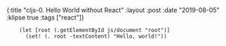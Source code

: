 {:title "cljs-0. Hello World without React"
 :layout :post
 :date "2019-08-05"
 :klipse true
 :tags  ["react"]}

```klipse-cljs
    (let [root (.getElementById js/document "root")]
      (set! (. root -textContent) "Hello, world!"))
```

<div id="root"</div>

